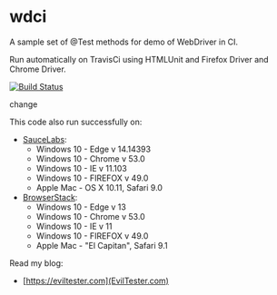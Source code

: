 # wdci

A sample set of @Test methods for demo of WebDriver in CI.

Run automatically on TravisCi using HTMLUnit and Firefox Driver and Chrome Driver.

[![Build Status](https://travis-ci.org/eviltester/wdcibasic.svg?branch=master)](https://travis-ci.org/eviltester/wdcibasic)

change

This code also run successfully on:

* [SauceLabs](https://saucelabs.com):
    * Windows 10 - Edge v 14.14393
    * Windows 10 - Chrome v 53.0
    * Windows 10 - IE v 11.103
    * Windows 10 - FIREFOX v 49.0
    * Apple Mac - OS X 10.11, Safari 9.0
* [BrowserStack](https://www.browserstack.com):
    * Windows 10 - Edge v 13
    * Windows 10 - Chrome v 53.0
    * Windows 10 - IE v 11
    * Windows 10 - FIREFOX v 49.0
    * Apple Mac - "El Capitan", Safari 9.1

Read my blog:

* [https://eviltester.com](EvilTester.com)





